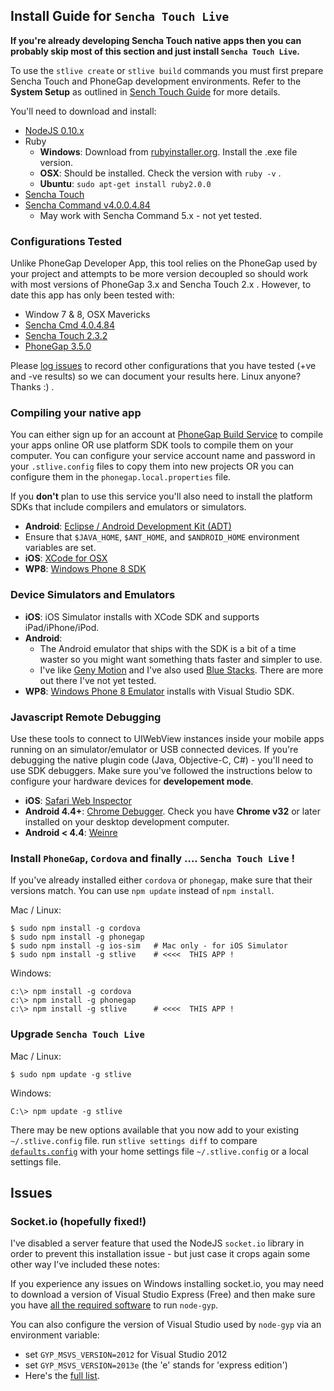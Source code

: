 ## Install Guide for `Sencha Touch Live`

**If you're already developing Sencha Touch native apps then you can probably skip most of this section and just install `Sencha Touch Live`.** 

To use the `stlive create` or `stlive build` commands you must first prepare Sencha Touch and PhoneGap development environments.  Refer to the **System Setup** as outlined in [Sench Touch Guide](http://docs.sencha.com/touch/2.3.1/#!/guide/command) for more details.

You'll need to download and install:

-  [NodeJS 0.10.x](http://nodejs.org)
- Ruby 
  - **Windows**: Download from [rubyinstaller.org](http://rubyinstaller.org). Install the .exe file version.
  - **OSX**: Should be installed. Check the version with `ruby -v` .
  - **Ubuntu**: `sudo apt-get install ruby2.0.0`   
- [Sencha Touch](http://www.sencha.com/products/touch)
- [Sencha Command v4.0.0.4.84](http://www.sencha.com/products/sencha-cmd/download)
  - May work with Sencha Command 5.x - not yet tested.

### Configurations Tested

Unlike PhoneGap Developer App, this tool relies on the PhoneGap used by your project and attempts to be more version decoupled so should work with most versions of PhoneGap 3.x and Sencha Touch 2.x . However, to date this app has only been tested with:
 
- Window 7 & 8, OSX Mavericks
- [Sencha Cmd 4.0.4.84](http://www.sencha.com/products/sencha-cmd/download) 
- [Sencha Touch 2.3.2](http://www.sencha.com/products/touch/download/) 
- [PhoneGap 3.5.0](http://phonegap.com/install/)

Please [log issues](https://github.com/tohagan/stlive/issues) to record other configurations that you have tested (+ve and -ve results) so we can document your results here. Linux anyone? Thanks :) .

### Compiling your native app

You can either sign up for an account at [PhoneGap Build Service](https://build.phonegap.com/apps) to compile your apps online OR use platform SDK tools to compile them on your computer.  You can configure your service account name and password in your `.stlive.config` files to copy them into new projects OR you can configure them in the `phonegap.local.properties` file.

If you **don't** plan to use this service you'll also need to install the platform SDKs that include compilers and emulators or simulators.

- **Android**: [Eclipse / Android Development Kit (ADT)](http://developer.android.com/sdk/index.html)
 - Ensure that `$JAVA_HOME`, `$ANT_HOME`, and `$ANDROID_HOME` environment variables are set.  
- **iOS**: [XCode for OSX](https://developer.apple.com/xcode/downloads/)
- **WP8**: [Windows Phone 8 SDK](http://dev.windows.com/en-us/develop/download-phone-sdk)

### Device Simulators and Emulators

- **iOS**: iOS Simulator installs with XCode SDK and supports iPad/iPhone/iPod.
- **Android**:
  - The Android emulator that ships with the SDK is a bit of a time waster so you might want something thats faster and simpler to use.
  - I've like [Geny Motion](http://www.genymotion.com/) and I've also used [Blue Stacks](http://www.bluestacks.com/). There are more out there I've not yet tested.
- **WP8**: [Windows Phone 8 Emulator](http://msdn.microsoft.com/en-us/library/windows/apps/ff402563(v=vs.105).aspx) installs with Visual Studio SDK. 
   
### Javascript Remote Debugging

Use these tools to connect to UIWebView instances inside your mobile apps running on an simulator/emulator or USB connected devices.  If you're debugging the native plugin code (Java, Objective-C, C#) - you'll need to use SDK debuggers.  Make sure you've followed the instructions below to configure your hardware devices for **developement mode**.

- **iOS**: [Safari Web Inspector](http://phonegap-tips.com/articles/debugging-ios-phonegap-apps-with-safaris-web-inspector.html)
- **Android 4.4+**: [Chrome Debugger](https://developer.chrome.com/devtools/docs/remote-debugging). Check you have **Chrome v32** or later installed on your desktop development computer.  
- **Android < 4.4**: [Weinre](http://people.apache.org/~pmuellr/weinre)

### Install `PhoneGap`, `Cordova` and finally .... `Sencha Touch Live` !

If you've already installed either `cordova` or `phonegap`, make sure that their versions match. You can use `npm update` instead of `npm install`.  

Mac / Linux:

    $ sudo npm install -g cordova
    $ sudo npm install -g phonegap
    $ sudo npm install -g ios-sim   # Mac only - for iOS Simulator
    $ sudo npm install -g stlive    # <<<<  THIS APP !

Windows:

    c:\> npm install -g cordova
    c:\> npm install -g phonegap
    c:\> npm install -g stlive      # <<<<  THIS APP !

### Upgrade `Sencha Touch Live`

Mac / Linux:

    $ sudo npm update -g stlive 

Windows:

    C:\> npm update -g stlive 

There may be new options available that you now add to your existing `~/.stlive.config` file.
run `stlive settings diff` to compare [`defaults.config`](https://github.com/tohagan/stlive/blob/master/defaults.config) with your home settings file `~/.stlive.config` or a local settings file.

## Issues

### Socket.io (hopefully fixed!)

I've disabled a server feature that used the NodeJS `socket.io` library in order to prevent this installation issue - but just case it crops again some other way I've included these notes: 

If you experience any issues on Windows installing socket.io, you may need to download a version of Visual Studio Express (Free) and then make sure you have [all the required software](https://github.com/TooTallNate/node-gyp) to run `node-gyp`.  

You can also configure the version of Visual Studio used by `node-gyp` via an environment variable: 

- set `GYP_MSVS_VERSION=2012` for Visual Studio 2012 
- set `GYP_MSVS_VERSION=2013e` (the 'e' stands for 'express edition') 
- Here's the [full list](https://github.com/joyent/node/blob/v0.10.29/tools/gyp/pylib/gyp/MSVSVersion.py#L209-294). 
